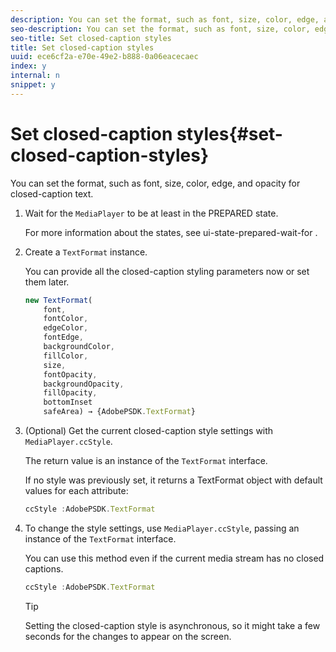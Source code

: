 ```yaml
---
description: You can set the format, such as font, size, color, edge, and opacity for closed-caption text.
seo-description: You can set the format, such as font, size, color, edge, and opacity for closed-caption text.
seo-title: Set closed-caption styles
title: Set closed-caption styles
uuid: ece6cf2a-e70e-49e2-b888-0a06eacecaec
index: y
internal: n
snippet: y
---
```


# Set closed-caption styles{#set-closed-caption-styles}

You can set the format, such as font, size, color, edge, and opacity for closed-caption text.

1. Wait for the `MediaPlayer` to be at least in the PREPARED state.

   For more information about the states, see  ui-state-prepared-wait-for .
1. Create a `TextFormat` instance.

   You can provide all the closed-caption styling parameters now or set them later.

   ```js
   new TextFormat( 
       font,   
       fontColor,  
       edgeColor,   
       fontEdge,  
       backgroundColor,   
       fillColor,  
       size,   
       fontOpacity,   
       backgroundOpacity,  
       fillOpacity, 
       bottomInset 
       safeArea) → {AdobePSDK.TextFormat}
   ```

1. (Optional) Get the current closed-caption style settings with `MediaPlayer.ccStyle`.

   The return value is an instance of the `TextFormat` interface.

   If no style was previously set, it returns a TextFormat object with default values for each attribute: 

   ```js
   ccStyle :AdobePSDK.TextFormat
   ```

1. To change the style settings, use `MediaPlayer.ccStyle`, passing an instance of the `TextFormat` interface.

   You can use this method even if the current media stream has no closed captions. 

   ```js
   ccStyle :AdobePSDK.TextFormat 
   ```

   >[!TIP]
   >
   >Setting the closed-caption style is asynchronous, so it might take a few seconds for the changes to appear on the screen.

